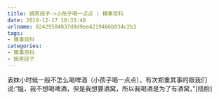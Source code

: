 ```yaml
---
title: 搞笑段子->小孩子喝一点点 | 糗事百科
date: 2019-12-17 18:33:48
urlname: 02429504837d9d9ee4219486b034c2b3
tags: 
- 糗事百科
categories:
- 糗事百科
- 搞笑段子
---
```

表妹小时候一般不怎么喝啤酒（小孩子喝一点点），有次郑重其事的跟我们说:“姐，我不想喝啤酒，但是我想要酒窝，所以我喝酒是为了有酒窝，”[捂脸]


